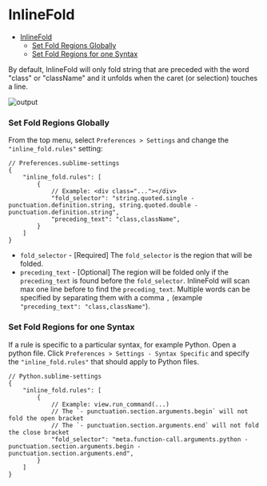 # InlineFold

<!--toc:start-->
- [InlineFold](#inlinefold)
    - [Set Fold Regions Globally](#set-fold-regions-globally)
    - [Set Fold Regions for one Syntax](#set-fold-regions-for-one-syntax)
<!--toc:end-->

By default,
InlineFold will only fold string that are preceded with the word "class" or "className"
and it unfolds when the caret (or selection) touches a line.

![output](https://user-images.githubusercontent.com/22029477/216466685-fe0c97a2-78a0-4462-b6a5-081779cbcdcb.gif)

### Set Fold Regions Globally

From the top menu, select `Preferences > Settings` and change the `"inline_fold.rules"` setting:
```jsonc
// Preferences.sublime-settings
{
    "inline_fold.rules": [
        {
            // Example: <div class="..."></div>
            "fold_selector": "string.quoted.single - punctuation.definition.string, string.quoted.double - punctuation.definition.string",
            "preceding_text": "class,className",
        }
    ]
}
```

- `fold_selector` - [Required] The `fold_selector` is the region that will be folded.
- `preceding_text` - [Optional] The region will be folded only if the `preceding_text` is found before the `fold_selector`. InlineFold will scan max one line before to find the `preceding_text`. Multiple words can be specified by separating them with a comma `,` (example `"preceding_text": "class,className"`).

### Set Fold Regions for one Syntax

If a rule is specific to a particular syntax, for example Python.
Open a python file.
Click `Preferences > Settings - Syntax Specific` and specify the `"inline_fold.rules"` that should apply to Python files.

```jsonc
// Python.sublime-settings
{
    "inline_fold.rules": [
        {
            // Example: view.run_command(...)
            // The `- punctuation.section.arguments.begin` will not fold the open bracket
            // The `- punctuation.section.arguments.end` will not fold the close bracket
            "fold_selector": "meta.function-call.arguments.python - punctuation.section.arguments.begin - punctuation.section.arguments.end",
        }
    ]
}
```
